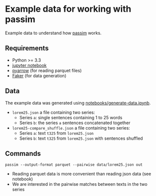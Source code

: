 # Example data for working with passim

Example data to understand how [passim](https://github.com/dasmiq/passim) works.

## Requirements

* Python >= 3.3
* [jupyter notebook](https://jupyter.readthedocs.io/en/latest/install.html)
* [pyarrow](https://arrow.apache.org/docs/python/install.html) (for reading parquet files)
* [Faker](https://faker.readthedocs.io/en/master/index.html) (for data generation)

## Data

The example data was generated using [notebooks/generate-data.ipynb](notebooks/generate-data.ipynb).

* `lorem25.json` a file containing two series:
	- Series `a`: single sentences containing 1 to 25 words
	- Series `b`: the series `a` sentences concatenated together
* `lorem25-compare_shuffle.json` a file containing two series:
	- Series `a`: text `t325` from `lorem25.json`
	- Series `b`: text `t325` from `lorem25.json` with sentences shuffled

## Commands

```
passim --output-format parquet --pairwise data/lorem25.json out
```

* Reading parquet data is more convenient than reading json data (see notebook)
* We are interested in the pairwise matches between texts in the two series
